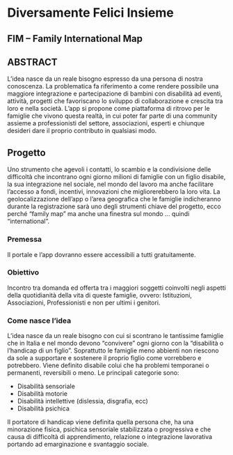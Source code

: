 # Diversamente Felici Insieme

## FIM – Family International Map

## ABSTRACT

L’idea nasce da un reale bisogno espresso da una persona di nostra conoscenza. La problematica fa riferimento a come rendere possibile una maggiore integrazione e partecipazione di bambini con disabilità ad eventi, attività, progetti che favoriscano lo sviluppo di collaborazione e crescita tra loro e nella società.
L’app si propone come piattaforma di ritrovo per le famiglie che vivono questa realtà, in cui poter far parte di una community assieme a professionisti del settore, associazioni, esperti e chiunque desideri dare il proprio contributo in qualsiasi modo.

## Progetto

Uno strumento che agevoli i contatti, lo scambio e la condivisione delle difficoltà che incontrano ogni giorno milioni di famiglie con un figlio disabile, la sua integrazione nel sociale, nel mondo del lavoro ma anche facilitare l’accesso a fondi, incentivi, innovazioni che migliorerebbero la loro vita. La geolocalizzazione dell’app o l’area geografica che le famiglie indicheranno durante la registrazione sarà uno degli strumenti chiave del progetto, ecco perché “family map” ma anche una finestra sul mondo … quindi “international”.

### Premessa

Il portale e l’app dovranno essere accessibili a tutti gratuitamente.

### Obiettivo

Incontro tra domanda ed offerta tra i maggiori soggetti coinvolti negli aspetti della quotidianità della vita di queste famiglie, ovvero: Istituzioni, Associazioni, Professionisti e non per ultimi i genitori.

### Come nasce l’idea

L’idea nasce da un reale bisogno con cui si scontrano le tantissime famiglie che in Italia e nel mondo devono “convivere” ogni giorno con la “disabilità o l’handicap di un figlio”. Soprattutto le famiglie meno abbienti non riescono da sole a supportare e sostenere il proprio figlio come vorrebbero e potrebbero. Viene definito disabile colui che ha problemi temporanei o permanenti, reversibili o meno. Le principali categorie sono: 
-	Disabilità sensoriale
-	Disabilità motorie
-	Disabilità intellettive (dislessia, disgrafia, ecc)
-	Disabilità psichica

Il portatore di handicap viene definita quella persona che, ha una minorazione fisica, psichica sensoriale stabilizzata o progressiva e che causa di difficoltà di apprendimento, relazione o integrazione lavorativa portando ad emarginazione e svantaggio sociale.
